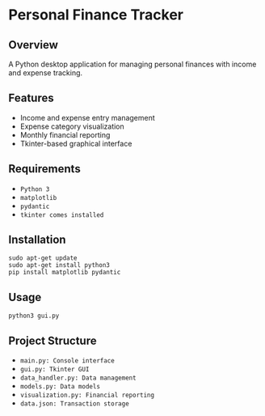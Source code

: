 # Personal Finance Tracker

## Overview

A Python desktop application for managing personal finances with income and expense tracking.

## Features

- Income and expense entry management
- Expense category visualization
- Monthly financial reporting
- Tkinter-based graphical interface

## Requirements

- `Python 3`
- `matplotlib`
- `pydantic`
- `tkinter comes installed`

## Installation

```
sudo apt-get update
sudo apt-get install python3
pip install matplotlib pydantic

```

## Usage

```
python3 gui.py

```

## Project Structure

- `main.py: Console interface`
- `gui.py: Tkinter GUI`
- `data_handler.py: Data management`
- `models.py: Data models`
- `visualization.py: Financial reporting`
- `data.json: Transaction storage`
